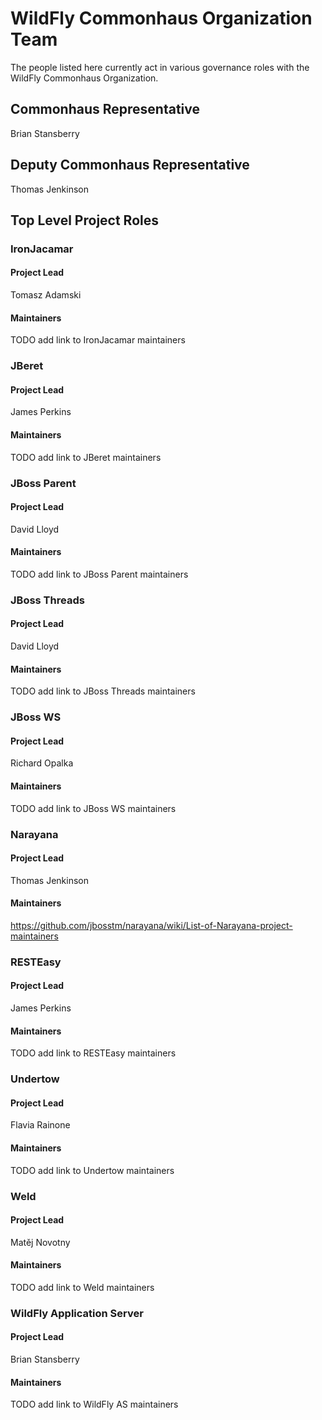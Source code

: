 # WildFly Commonhaus Organization Team

The people listed here currently act in various governance roles with the WildFly Commonhaus Organization.

## Commonhaus Representative

Brian Stansberry

## Deputy Commonhaus Representative

Thomas Jenkinson

## Top Level Project Roles

### IronJacamar

#### Project Lead

Tomasz Adamski

#### Maintainers

TODO add link to IronJacamar maintainers

### JBeret

#### Project Lead

James Perkins

#### Maintainers

TODO add link to JBeret maintainers

### JBoss Parent

#### Project Lead

David Lloyd

#### Maintainers

TODO add link to JBoss Parent maintainers

### JBoss Threads

#### Project Lead

David Lloyd

#### Maintainers

TODO add link to JBoss Threads maintainers

### JBoss WS

#### Project Lead

Richard Opalka

#### Maintainers

TODO add link to JBoss WS maintainers

### Narayana

#### Project Lead

Thomas Jenkinson

#### Maintainers

https://github.com/jbosstm/narayana/wiki/List-of-Narayana-project-maintainers

### RESTEasy

#### Project Lead

James Perkins

#### Maintainers

TODO add link to RESTEasy maintainers

### Undertow

#### Project Lead

Flavia Rainone

#### Maintainers

TODO add link to Undertow maintainers

### Weld

#### Project Lead

Matěj Novotny

#### Maintainers

TODO add link to Weld maintainers

### WildFly Application Server

#### Project Lead

Brian Stansberry

#### Maintainers

TODO add link to WildFly AS maintainers